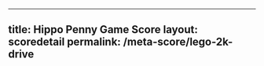 ---
        
title: Hippo Penny Game Score
layout: scoredetail
permalink: /meta-score/lego-2k-drive
---